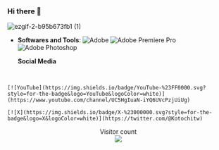 ### Hi there 👋

![ezgif-2-b95b673fb1 (1)](https://github.com/Kotochi0/Kotochi0/assets/168423879/dee23a42-b855-4f78-80e2-06670e755089)

<div align="center">

 
</div>

- **Softwares and Tools**:
    ![Adobe](https://img.shields.io/badge/adobe-%23FF0000.svg?style=for-the-badge&logo=adobe&logoColor=white)
    ![Adobe Premiere Pro](https://img.shields.io/badge/Adobe%20Premiere%20Pro-9999FF.svg?style=for-the-badge&logo=Adobe%20Premiere%20Pro&logoColor=white)
    ![Adobe Photoshop](https://img.shields.io/badge/adobe%20photoshop-%2331A8FF.svg?style=for-the-badge&logo=adobe%20photoshop&logoColor=white)





   **Social Media**
 <br>

    [![YouTube](https://img.shields.io/badge/YouTube-%23FF0000.svg?style=for-the-badge&logo=YouTube&logoColor=white)](https://www.youtube.com/channel/UC5HgIuaN-iYQ6UVcPzjUiUg)

    [![X](https://img.shields.io/badge/X-%23000000.svg?style=for-the-badge&logo=X&logoColor=white)](https://twitter.com/@Kotochitw)





<p align="center"> 
  <div align="center">Visitor count</div>
  <div align="center">
    <img src="https://profile-counter.glitch.me/Kotochi0/count.svg"/>
  </div> 
</p>
